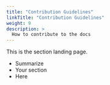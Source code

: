 ```yaml
---
title: "Contribution Guidelines"
linkTitle: "Contribution Guidelines"
weight: 9
description: >
  How to contribute to the docs
---
```


This is the section landing page.

* Summarize
* Your section
* Here
